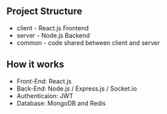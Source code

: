 ## Project Structure

- client - React.js Frontend
- server - Node.js Backend
- common - code shared between client and server

## How it works

- Front-End: React.js
- Back-End: Node.js / Express.js / Socket.io
- Authenticaion: JWT
- Database: MongoDB and Redis
